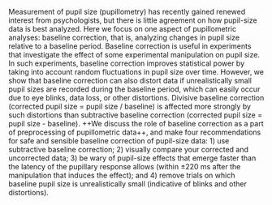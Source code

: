 Measurement of pupil size (pupillometry) has recently gained renewed interest from psychologists, but there is little agreement on how pupil-size data is best analyzed. Here we focus on one aspect of pupillometric analyses: baseline correction, that is, analyzing changes in pupil size relative to a baseline period. Baseline correction is useful in experiments that investigate the effect of some experimental manipulation on pupil size. In such experiments, baseline correction improves statistical power by taking into account random fluctuations in pupil size over time. However, we show that baseline correction can also distort data if unrealistically small pupil sizes are recorded during the baseline period, which can easily occur due to eye blinks, data loss, or other distortions. Divisive baseline correction (corrected pupil size = pupil size / baseline) is affected more strongly by such distortions than subtractive baseline correction (corrected pupil size = pupil size - baseline). ++We discuss the role of baseline correction as a part of preprocessing of pupillometric data++, and make four recommendations for safe and sensible baseline correction of pupil-size data: 1) use subtractive baseline correction; 2) visually compare your corrected and uncorrected data; 3) be wary of pupil-size effects that emerge faster than the latency of the pupillary response allows (within ±220 ms after the manipulation that induces the effect); and 4) remove trials on which baseline pupil size is unrealistically small (indicative of blinks and other distortions).
